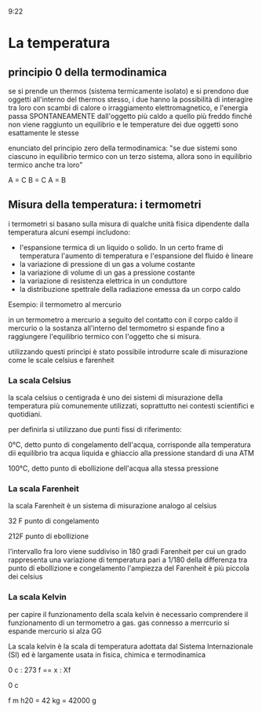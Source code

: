 9:22

# La temperatura

## principio 0 della termodinamica

se si prende un thermos (sistema termicamente isolato) e si prendono due oggetti all'interno del thermos stesso, i due hanno la possibilità di interagire tra loro con scambi di calore o irraggiamento elettromagnetico, e l'energia passa SPONTANEAMENTE dall'oggetto più caldo a quello più freddo finché non viene raggiunto un equilibrio e le temperature dei due oggetti sono esattamente le stesse

enunciato del principio zero della termodinamica:
"se due sistemi sono ciascuno in equilibrio termico con un terzo sistema, allora sono in equilibrio termico anche tra loro"

A = C
B = C
A = B

## Misura della temperatura: i termometri

i termometri si basano sulla misura di qualche unità fisica dipendente dalla temperatura
alcuni esempi includono:

* l'espansione termica di un liquido o solido. In un certo frame di temperatura l'aumento di temperatura e l'espansione del fluido è lineare
* la variazione di pressione di un gas a volume costante
* la variazione di volume di un gas a pressione costante
* la variazione di resistenza elettrica in un conduttore
* la distribuzione spettrale della radiazione emessa da un corpo caldo

Esempio: il termometro al mercurio

in un termometro a mercurio a seguito del contatto con il corpo caldo il mercurio o la sostanza all'interno del termometro si espande fino a raggiungere l'equilibrio termico con l'oggetto che si misura.

utilizzando questi princìpi è stato possibile introdurre scale di misurazione come le scale celsius e farenheit

### La scala Celsius

la scala celsius o centigrada è uno dei sistemi di misurazione della temperatura più comunemente utilizzati, soprattutto nei contesti scientifici e quotidiani.

per definirla si utilizzano due punti fissi di riferimento:

0°C, detto punto di congelamento dell'acqua, corrisponde alla temperatura dii equilibrio tra acqua liquida e ghiaccio alla pressione standard di una ATM

100°C, detto punto di ebollizione dell'acqua alla stessa pressione

### La scala Farenheit

la scala Farenheit è un sistema di misurazione analogo al celsius

32 F punto di congelamento

212F punto di ebollizione

l'intervallo fra loro viene suddiviso in 180 gradi Farenheit per cui un grado rappresenta una variazione di temperatura pari a 1/180 della differenza tra punto di ebollizione e congelamento
l'ampiezza del Farenheit è più piccola dei celsius

### La scala Kelvin

per capire il funzionamento della scala kelvin è necessario comprendere il funzionamento di un termometro a gas.  gas connesso a merrcurio si espande mercurio si alza GG

La scala kelvin è la scala di temperatura adottata dal Sistema Internazionale (SI) ed è largamente usata in fisica, chimica e termodinamica

0 c : 273 f == x : Xf

0 c

f m h20 = 42 kg = 42000 g